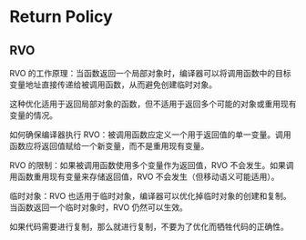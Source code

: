 # Return Policy

## RVO

RVO 的工作原理：当函数返回一个局部对象时，编译器可以将调用函数中的目标变量地址直接传递给被调用函数，从而避免创建临时对象。

这种优化适用于返回局部对象的函数，但不适用于返回多个可能的对象或重用现有变量的情况。

如何确保编译器执行 RVO：被调用函数应定义一个用于返回值的单一变量。调用函数应将返回值赋给一个新变量，而不是重用现有变量。

RVO 的限制：如果被调用函数使用多个变量作为返回值，RVO 不会发生。如果调用函数重用现有变量来存储返回值，RVO 不会发生（但移动语义可能适用）。

临时对象：RVO 也适用于临时对象，编译器可以优化掉临时对象的创建和复制。当函数返回一个临时对象时，RVO 仍然可以生效。

如果代码需要进行复制，那么就进行复制，不要为了优化而牺牲代码的正确性。
